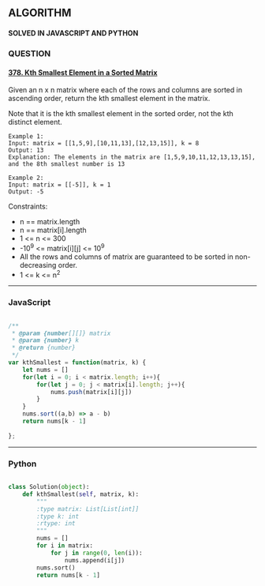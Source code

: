 ## ALGORITHM

#### SOLVED IN JAVASCRIPT AND PYTHON
### QUESTION

#### [378. Kth Smallest Element in a Sorted Matrix](https://leetcode.com/problems/kth-smallest-element-in-a-sorted-matrix/)

Given an n x n matrix where each of the rows and columns are sorted in ascending order, return the kth smallest element in the matrix.

Note that it is the kth smallest element in the sorted order, not the kth distinct element.



```
Example 1:
Input: matrix = [[1,5,9],[10,11,13],[12,13,15]], k = 8
Output: 13
Explanation: The elements in the matrix are [1,5,9,10,11,12,13,13,15], and the 8th smallest number is 13

Example 2:
Input: matrix = [[-5]], k = 1
Output: -5
```

Constraints:

* n == matrix.length
* n == matrix[i].length
* 1 <= n <= 300
* -10<sup>9</sup> <= matrix[i][j] <= 10<sup>9</sup>
* All the rows and columns of matrix are guaranteed to be sorted in non-decreasing order.
* 1 <= k <= n<sup>2</sup>

-----

### JavaScript

```js

/**
 * @param {number[][]} matrix
 * @param {number} k
 * @return {number}
 */
var kthSmallest = function(matrix, k) {
    let nums = []
    for(let i = 0; i < matrix.length; i++){
        for(let j = 0; j < matrix[i].length; j++){
            nums.push(matrix[i][j])
        }
    }
    nums.sort((a,b) => a - b)
    return nums[k - 1]
    
};
```

-----

### Python

```py

class Solution(object):
    def kthSmallest(self, matrix, k):
        """
        :type matrix: List[List[int]]
        :type k: int
        :rtype: int
        """
        nums = []
        for i in matrix:
            for j in range(0, len(i)):
                nums.append(i[j])
        nums.sort()
        return nums[k - 1]
        
```
